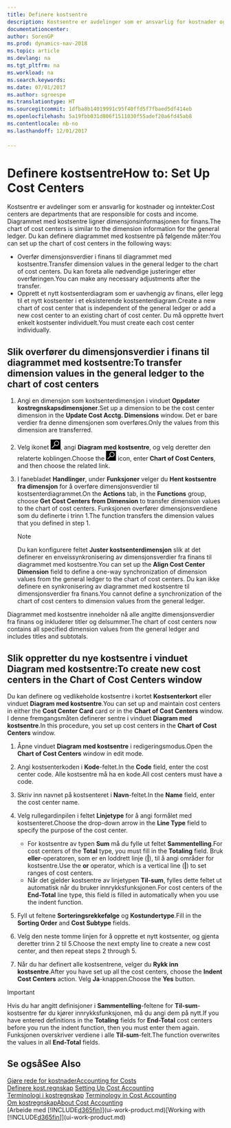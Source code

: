 ```yaml
---
title: Definere kostsentre
description: Kostsentre er avdelinger som er ansvarlig for kostnader og inntekter. Diagrammet med kostsentre ligner dimensjonsinformasjonen for finans.
documentationcenter: 
author: SorenGP
ms.prod: dynamics-nav-2018
ms.topic: article
ms.devlang: na
ms.tgt_pltfrm: na
ms.workload: na
ms.search.keywords: 
ms.date: 07/01/2017
ms.author: sgroespe
ms.translationtype: HT
ms.sourcegitcommit: 1dfba8b14019991c95f40ffd5f7fbaed5df414eb
ms.openlocfilehash: 5a19fbb031d806f1511030f55adef20a6fd45ab8
ms.contentlocale: nb-no
ms.lasthandoff: 12/01/2017

---
```

# <a name="how-to-set-up-cost-centers"></a><span data-ttu-id="c9962-104">Definere kostsentre</span><span class="sxs-lookup"><span data-stu-id="c9962-104">How to: Set Up Cost Centers</span></span>
<span data-ttu-id="c9962-105">Kostsentre er avdelinger som er ansvarlig for kostnader og inntekter.</span><span class="sxs-lookup"><span data-stu-id="c9962-105">Cost centers are departments that are responsible for costs and income.</span></span> <span data-ttu-id="c9962-106">Diagrammet med kostsentre ligner dimensjonsinformasjonen for finans.</span><span class="sxs-lookup"><span data-stu-id="c9962-106">The chart of cost centers is similar to the dimension information for the general ledger.</span></span> <span data-ttu-id="c9962-107">Du kan definere diagrammet med kostsentre på følgende måter:</span><span class="sxs-lookup"><span data-stu-id="c9962-107">You can set up the chart of cost centers in the following ways:</span></span>  

-   <span data-ttu-id="c9962-108">Overfør dimensjonsverdier i finans til diagrammet med kostsentre.</span><span class="sxs-lookup"><span data-stu-id="c9962-108">Transfer dimension values in the general ledger to the chart of cost centers.</span></span> <span data-ttu-id="c9962-109">Du kan foreta alle nødvendige justeringer etter overføringen.</span><span class="sxs-lookup"><span data-stu-id="c9962-109">You can make any necessary adjustments after the transfer.</span></span>  
-   <span data-ttu-id="c9962-110">Opprett et nytt kostsenterdiagram som er uavhengig av finans, eller legg til et nytt kostsenter i et eksisterende kostsenterdiagram.</span><span class="sxs-lookup"><span data-stu-id="c9962-110">Create a new chart of cost center that is independent of the general ledger or add a new cost center to an existing chart of cost center.</span></span> <span data-ttu-id="c9962-111">Du må opprette hvert enkelt kostsenter individuelt.</span><span class="sxs-lookup"><span data-stu-id="c9962-111">You must create each cost center individually.</span></span>  

## <a name="to-transfer-dimension-values-in-the-general-ledger-to-the-chart-of-cost-centers"></a><span data-ttu-id="c9962-112">Slik overfører du dimensjonsverdier i finans til diagrammet med kostsentre:</span><span class="sxs-lookup"><span data-stu-id="c9962-112">To transfer dimension values in the general ledger to the chart of cost centers</span></span>  
1.  <span data-ttu-id="c9962-113">Angi en dimensjon som kostsenterdimensjon i vinduet **Oppdater kostregnskapsdimensjoner**.</span><span class="sxs-lookup"><span data-stu-id="c9962-113">Set up a dimension to be the cost center dimension in the **Update Cost Acctg. Dimensions** window.</span></span> <span data-ttu-id="c9962-114">Det er bare verdier fra denne dimensjonen som overføres.</span><span class="sxs-lookup"><span data-stu-id="c9962-114">Only the values from this dimension are transferred.</span></span>  
2.  <span data-ttu-id="c9962-115">Velg ikonet ![Søk etter side eller rapport](media/ui-search/search_small.png "Søk etter side eller rapport"), angi **Diagram med kostsentre**, og velg deretter den relaterte koblingen.</span><span class="sxs-lookup"><span data-stu-id="c9962-115">Choose the ![Search for Page or Report](media/ui-search/search_small.png "Search for Page or Report icon") icon, enter **Chart of Cost Centers**, and then choose the related link.</span></span>  
3.  <span data-ttu-id="c9962-116">I fanebladet **Handlinger**, under **Funksjoner** velger du **Hent kostsentre fra dimensjon** for å overføre dimensjonsverdier til kostsenterdiagrammet.</span><span class="sxs-lookup"><span data-stu-id="c9962-116">On the **Actions** tab, in the **Functions** group, choose **Get Cost Centers from Dimension** to transfer dimension values to the chart of cost centers.</span></span> <span data-ttu-id="c9962-117">Funksjonen overfører dimensjonsverdiene som du definerte i trinn 1.</span><span class="sxs-lookup"><span data-stu-id="c9962-117">The function transfers the dimension values that you defined in step 1.</span></span>  

    > [!NOTE]  
    >  <span data-ttu-id="c9962-118">Du kan konfigurere feltet **Juster kostsenterdimensjon** slik at det definerer en enveissynkronisering av dimensjonsverdier fra finans til diagrammet med kostsentre.</span><span class="sxs-lookup"><span data-stu-id="c9962-118">You can set up the **Align Cost Center Dimension**  field to define a one-way synchronization of dimension values from the general ledger to the chart of cost centers.</span></span> <span data-ttu-id="c9962-119">Du kan ikke definere en synkronisering av diagrammet med kostsentre til dimensjonsverdier fra finans.</span><span class="sxs-lookup"><span data-stu-id="c9962-119">You cannot define a synchronization of the chart of cost centers to dimension values from the general ledger.</span></span>  

<span data-ttu-id="c9962-120">Diagrammet med kostsentre inneholder nå alle angitte dimensjonsverdier fra finans og inkluderer titler og delsummer.</span><span class="sxs-lookup"><span data-stu-id="c9962-120">The chart of cost centers now contains all specified dimension values from the general ledger and includes titles and subtotals.</span></span>  

## <a name="to-create-new-cost-centers-in-the-chart-of-cost-centers-window"></a><span data-ttu-id="c9962-121">Slik oppretter du nye kostsentre i vinduet Diagram med kostsentre:</span><span class="sxs-lookup"><span data-stu-id="c9962-121">To create new cost centers in the Chart of Cost Centers window</span></span>  
<span data-ttu-id="c9962-122">Du kan definere og vedlikeholde kostsentre i kortet **Kostsenterkort** eller vinduet **Diagram med kostsentre**.</span><span class="sxs-lookup"><span data-stu-id="c9962-122">You can set up and maintain cost centers in either the **Cost Center Card** card or in the **Chart of Cost Centers** window.</span></span> <span data-ttu-id="c9962-123">I denne fremgangsmåten definerer sentre i vinduet **Diagram med kostsentre**.</span><span class="sxs-lookup"><span data-stu-id="c9962-123">In this procedure, you set up cost centers in the **Chart of Cost Centers** window.</span></span>  

1. <span data-ttu-id="c9962-124">Åpne vinduet **Diagram med kostsentre** i redigeringsmodus.</span><span class="sxs-lookup"><span data-stu-id="c9962-124">Open the **Chart of Cost Centers** window in edit mode.</span></span>  
2. <span data-ttu-id="c9962-125">Angi kostsenterkoden i **Kode**-feltet.</span><span class="sxs-lookup"><span data-stu-id="c9962-125">In the **Code** field, enter the cost center code.</span></span> <span data-ttu-id="c9962-126">Alle kostsentre må ha en kode.</span><span class="sxs-lookup"><span data-stu-id="c9962-126">All cost centers must have a code.</span></span>  
3. <span data-ttu-id="c9962-127">Skriv inn navnet på kostsenteret i **Navn**-feltet.</span><span class="sxs-lookup"><span data-stu-id="c9962-127">In the **Name** field, enter the cost center name.</span></span>  
4. <span data-ttu-id="c9962-128">Velg rullegardinpilen i feltet **Linjetype** for å angi formålet med kostsenteret.</span><span class="sxs-lookup"><span data-stu-id="c9962-128">Choose the drop-down arrow in the **Line Type** field to specify the purpose of the cost center.</span></span>  

    - <span data-ttu-id="c9962-129">For kostsentre av typen **Sum** må du fylle ut feltet **Sammentelling**.</span><span class="sxs-lookup"><span data-stu-id="c9962-129">For cost centers of the **Total** type, you must fill in the **Totaling** field.</span></span> <span data-ttu-id="c9962-130">Bruk **eller**-operatoren, som er en loddrett linje (**&#124;**), til å angi områder for kostsentre.</span><span class="sxs-lookup"><span data-stu-id="c9962-130">Use the **or** operator, which is a vertical line (**&#124;**) to set ranges of cost centers.</span></span>  
    - <span data-ttu-id="c9962-131">Når det gjelder kostsentre av linjetypen **Til-sum**, fylles dette feltet ut automatisk når du bruker innrykksfunksjonen.</span><span class="sxs-lookup"><span data-stu-id="c9962-131">For cost centers of the **End-Total** line type, this field is filled in automatically when you use the indent function.</span></span>  
5.  <span data-ttu-id="c9962-132">Fyll ut feltene **Sorteringsrekkefølge** og **Kostundertype**.</span><span class="sxs-lookup"><span data-stu-id="c9962-132">Fill in the **Sorting Order** and **Cost Subtype** fields.</span></span>  
6.  <span data-ttu-id="c9962-133">Velg den neste tomme linjen for å opprette et nytt kostsenter, og gjenta deretter trinn 2 til 5.</span><span class="sxs-lookup"><span data-stu-id="c9962-133">Choose the next empty line to create a new cost center, and then repeat steps 2 through 5.</span></span>  
7.  <span data-ttu-id="c9962-134">Når du har definert alle kostsentrene, velger du **Rykk inn kostsentre**.</span><span class="sxs-lookup"><span data-stu-id="c9962-134">After you have set up all the cost centers, choose the **Indent Cost Centers** action.</span></span> <span data-ttu-id="c9962-135">Velg **Ja**-knappen.</span><span class="sxs-lookup"><span data-stu-id="c9962-135">Choose the **Yes** button.</span></span>  

> [!IMPORTANT]  
>  <span data-ttu-id="c9962-136">Hvis du har angitt definisjoner i **Sammentelling**-feltene for **Til-sum**-kostsentre før du kjører innrykksfunksjonen, må du angi dem på nytt.</span><span class="sxs-lookup"><span data-stu-id="c9962-136">If you have entered definitions in the **Totaling** fields for **End-Total** cost centers before you run the indent function, then you must enter them again.</span></span> <span data-ttu-id="c9962-137">Funksjonen overskriver verdiene i alle **Til-sum**-felt.</span><span class="sxs-lookup"><span data-stu-id="c9962-137">The function overwrites the values in all **End-Total** fields.</span></span>  

## <a name="see-also"></a><span data-ttu-id="c9962-138">Se også</span><span class="sxs-lookup"><span data-stu-id="c9962-138">See Also</span></span>  
[<span data-ttu-id="c9962-139">Gjøre rede for kostnader</span><span class="sxs-lookup"><span data-stu-id="c9962-139">Accounting for Costs</span></span>](finance-manage-cost-accounting.md)  
<span data-ttu-id="c9962-140">[Definere kost.regnskap](finance-set-up-cost-accounting.md) </span><span class="sxs-lookup"><span data-stu-id="c9962-140">[Setting Up Cost Accounting](finance-set-up-cost-accounting.md) </span></span>  
<span data-ttu-id="c9962-141">[Terminologi i kostregnskap](finance-terminology-in-cost-accounting.md) </span><span class="sxs-lookup"><span data-stu-id="c9962-141">[Terminology in Cost Accounting](finance-terminology-in-cost-accounting.md) </span></span>  
[<span data-ttu-id="c9962-142">Om kostregnskap</span><span class="sxs-lookup"><span data-stu-id="c9962-142">About Cost Accounting</span></span>](finance-about-cost-accounting.md)  
<span data-ttu-id="c9962-143">[Arbeide med [!INCLUDE[d365fin](includes/d365fin_md.md)]](ui-work-product.md)</span><span class="sxs-lookup"><span data-stu-id="c9962-143">[Working with [!INCLUDE[d365fin](includes/d365fin_md.md)]](ui-work-product.md)</span></span>

